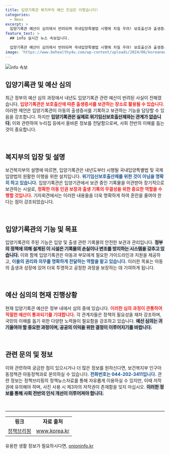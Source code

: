 ```yaml
---
title: 입양기록관 복지부의 예산 진실은 이렇습니다!
categories:
  - News
excerpt: >
  입양기록관 예산이 심의에서 반려되며 국내입양특별법 시행에 차질 우려! 보호출산과 출생증서 보관의 새로운 장으로서의 역할은? 클릭해 궁금증을 풀어보세요!
feature_text: >
  ## info 실시간 뉴스 속보입니다.

  입양기록관 예산이 심의에서 반려되며 국내입양특별법 시행에 차질 우려! 보호출산과 출생증서 보관의 새로운 장으로서의 역할은? 클릭해 궁금증을 풀어보세요!
image: 'https://www.behealthy4u.com/wp-content/uploads/2024/06/koreanews.jpg'
---
```


<p><img src="https://www.behealthy4u.com/wp-content/uploads/2024/06/koreanews.jpg" alt="info 속보" /></p>

<h2 data-ke-size="size26">입양기록관 및 예산 심의</h2>

<p data-ke-size="size16">최근 정부의 예산 심의 과정에서 내년도 입양기록관 관련 예산이 반려된 사실이 전해졌습니다. <b><span style="color: #ee2323;">입양기록관은 보호출산에 따른 출생증서를 보관하는 장소로 활용될 수 있습니다.</span></b> 이러한 제언은 입양기록관이 아동의 출생증서를 기록하고 보관하는 기능을 담당할 수 있음을 강조합니다. 하지만 <b><span style="background-color: #21538527;">입양기록관은 실제로 위기임신보호출산제와는 관계가 없습니다.</span></b> 이와 관련하여 누리집 등에서 올바른 정보를 전달함으로써, 사회 전반의 이해를 돕는 것이 중요합니다.</p>

<p data-ke-size="size16">&nbsp;</p>

<h2 data-ke-size="size26">복지부의 입장 및 설명</h2>

<p data-ke-size="size16">보건복지부의 설명에 따르면, 입양기록관은 내년도부터 시행될 국내입양특별법 및 국제입양법의 원활한 이행을 위한 설치입니다. <b><span style="color: #1a5490;">위기임신보호출산제를 위한 것이 아님을 명확히 하고 있습니다.</span></b> 입양기록관은 입양기관에서 보관 중인 기록물을 이관받아 장기적으로 보관하는 시설로, <b><span style="color: #ee2323;">정확한 아동 인권 보장과 출생 기록의 무결성을 위한 중요한 역할을 수행할 것입니다.</span></b> 기자회견에서는 이러한 내용들을 더욱 명확하게 하여 혼란을 줄여야 한다는 점이 강조되었습니다.</p>

<p data-ke-size="size16">&nbsp;</p>

<h2 data-ke-size="size26">입양기록관의 기능 및 목표</h2>

<p data-ke-size="size16">입양기록관의 주된 기능은 입양 및 출생 관련 기록물의 안전한 보관과 관리입니다. <b><span style="background-color: #21538527;">정부의 정책에 의해 설계된 이 시설은 기록물의 손실이나 변조를 방지하는 시스템을 갖추고 있습니다.</span></b> 이와 함께 입양기록관은 아동과 부모에게 필요한 가이드라인과 지원을 제공하고, <b><span style="color: #1a5490;">이들의 권리와 의무를 명확하게 전달하는 역할을 맡고 있습니다.</span></b> 이러한 목표는 아동의 출생과 성장에 있어 더욱 투명하고 공정한 과정을 보장하는 데 기여하게 됩니다.</p>

<p data-ke-size="size16">&nbsp;</p>

<h2 data-ke-size="size26">예산 심의의 현재 진행상황</h2>

<p data-ke-size="size16">현재 입양기록관 예산은 정부 내에서 심의 중에 있습니다. <b><span style="color: #ee2323;">이러한 심의 과정이 관통하여 적절한 예산이 통과되기를 기대합니다.</span></b> 각 관계자들은 정책의 필요성을 재차 강조하며, 국민의 이해를 돕기 위한 다양한 노력들이 필요함을 강조하고 있습니다. <b><span style="background-color: #21538527;">예산 심의는 귀 기울여야 할 중요한 과정이며, 공공의 이익을 위한 결정이 이루어지기를 바랍니다.</span></b></p>

<p data-ke-size="size16">&nbsp;</p>

<h2 data-ke-size="size26">관련 문의 및 정보</h2>

<p data-ke-size="size16">이와 관련하여 궁금한 점이 있으시거나 더 많은 정보를 원하신다면, 보건복지부 인구아동정책관 아동정책과로 문의하실 수 있습니다. <b><span style="color: #1a5490;">전화번호는 044-202-3411입니다.</span></b> 관련 정보는 정책브리핑의 정책뉴스자료를 통해 자유롭게 이용하실 수 있지만, 이때 저작권에 유의해야 하며, 사진 사용 시 제3자의 저작권이 존재함을 잊지 마십시오. <b><span style="background-color: #21538527;">이러한 정보를 통해 사회 전반의 인식 개선이 이루어져야 합니다.</span></b></p>

<p data-ke-size="size16">&nbsp;</p> 

<hr style="margin: 15px 0; border-top: 1px solid #ccc;">

<table style="width: 100%; border-collapse: collapse; margin-bottom: 20px;">
<tr>
<td style="text-align: center; height: 17px;"><b>링크</b></td>
<td style="text-align: center; height: 17px;"><b>자료 출처</b></td>
</tr>
<tr>
<td style="text-align: center; height: 17px;"><a href="http://www.korea.kr" target="_blank">정책브리핑</a></td>
<td style="text-align: center; height: 17px;"><a href="http://www.korea.kr" target="_blank">www.korea.kr</a></td>
</tr>
</table>
유용한 생활 정보가 필요하시다면, <a href="https://onioninfo.kr" rel="dofollow">onioninfo.kr</a>


